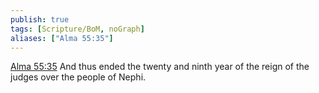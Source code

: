 ```yaml
---
publish: true
tags: [Scripture/BoM, noGraph]
aliases: ["Alma 55:35"]
---
```

[Alma 55:35](https://churchofjesuschrist.org/study/scriptures/bofm/alma/55?lang=eng&id=p35#p35) And thus ended the twenty and ninth year of the reign of the judges over the people of Nephi.




